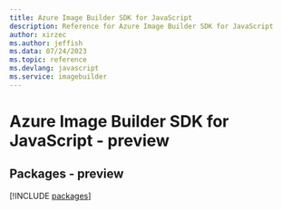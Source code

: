 ```yaml
---
title: Azure Image Builder SDK for JavaScript
description: Reference for Azure Image Builder SDK for JavaScript
author: xirzec
ms.author: jeffish
ms.data: 07/24/2023
ms.topic: reference
ms.devlang: javascript
ms.service: imagebuilder
---
```

# Azure Image Builder SDK for JavaScript - preview
## Packages - preview
[!INCLUDE [packages](image-builder-index.md)]